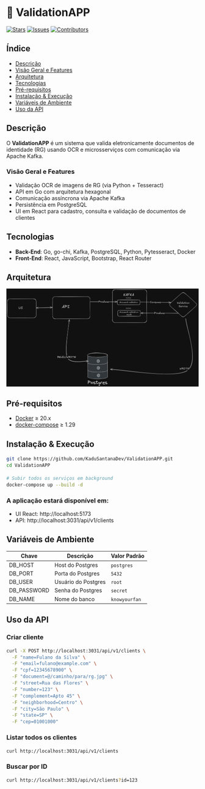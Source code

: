 # 🚀 ValidationAPP

[![Stars](https://img.shields.io/github/stars/KaduSantanaDev/ValidationAPP?style=social)](https://github.com/KaduSantanaDev/ValidationAPP/stargazers)
[![Issues](https://img.shields.io/github/issues/KaduSantanaDev/ValidationAPP)](https://github.com/KaduSantanaDev/ValidationAPP/issues)
[![Contributors](https://img.shields.io/github/contributors/KaduSantanaDev/ValidationAPP)](https://github.com/KaduSantanaDev/ValidationAPP/graphs/contributors)

## Índice

- [Descrição](#descrição)  
- [Visão Geral e Features](#visão-geral-e-features)  
- [Arquitetura](#arquitetura)  
- [Tecnologias](#tecnologias)  
- [Pré-requisitos](#pré-requisitos)  
- [Instalação & Execução](#instalação--execução)  
- [Variáveis de Ambiente](#variáveis-de-ambiente)  
- [Uso da API](#uso-da-api)  

## Descrição

O **ValidationAPP** é um sistema que valida eletronicamente documentos de identidade (RG) usando OCR e microsserviços com comunicação via Apache Kafka.  

### Visão Geral e Features

- Validação OCR de imagens de RG (via Python + Tesseract)  
- API em Go com arquitetura hexagonal  
- Comunicação assíncrona via Apache Kafka  
- Persistência em PostgreSQL  
- UI em React para cadastro, consulta e validação de documentos de clientes

## Tecnologias

- **Back-End**: Go, go-chi, Kafka, PostgreSQL, Python, Pytesseract, Docker  
- **Front-End**: React, JavaScript, Bootstrap, React Router

## Arquitetura
![Diagrama de Arquitetura](imgs/Arch.png)

## Pré-requisitos

- [Docker](https://www.docker.com/) ≥ 20.x  
- [docker-compose](https://docs.docker.com/compose/) ≥ 1.29  
## Instalação & Execução
```bash
git clone https://github.com/KaduSantanaDev/ValidationAPP.git
cd ValidationAPP

# Subir todos os serviços em background
docker-compose up --build -d
```
### A aplicação estará disponível em:
- UI React: http://localhost:5173
- API: http://localhost:3031/api/v1/clients

## Variáveis de Ambiente

| Chave         | Descrição                | Valor Padrão |
| ------------- | ------------------------ | ------------ |
| DB\_HOST      | Host do Postgres         | `postgres`   |
| DB\_PORT      | Porta do Postgres        | `5432`       |
| DB\_USER      | Usuário do Postgres      | `root`       |
| DB\_PASSWORD  | Senha do Postgres        | `secret`     |
| DB\_NAME      | Nome do banco            | `knowyourfan`|

## Uso da API
### Criar cliente
```bash
curl -X POST http://localhost:3031/api/v1/clients \
  -F "name=Fulano da Silva" \
  -F "email=fulano@example.com" \
  -F "cpf=12345678900" \
  -F "document=@/caminho/para/rg.jpg" \
  -F "street=Rua das Flores" \
  -F "number=123" \
  -F "complement=Apto 45" \
  -F "neighborhood=Centro" \
  -F "city=São Paulo" \
  -F "state=SP" \
  -F "cep=01001000"
```
### Listar todos os clientes
```bash
curl http://localhost:3031/api/v1/clients
```
### Buscar por ID

```bash
curl http://localhost:3031/api/v1/clients?id=123
```
